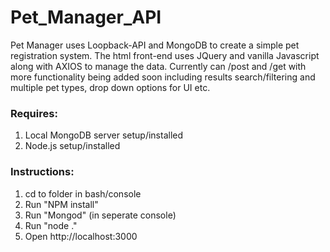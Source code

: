 # Pet_Manager_API
Pet Manager uses Loopback-API and MongoDB to create a simple pet registration system. The html front-end uses JQuery and vanilla Javascript along with AXIOS to manage the data. Currently can /post and /get with more functionality being added soon including results search/filtering and multiple pet types, drop down options for UI etc.

### Requires: 
1. Local MongoDB server setup/installed
2. Node.js setup/installed

### Instructions:
1. cd to folder in bash/console
2. Run "NPM install"
3. Run "Mongod" (in seperate console)
4. Run "node ."
5. Open http://localhost:3000
